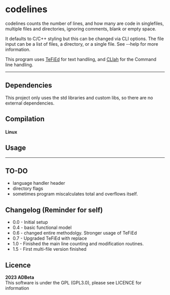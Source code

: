 ﻿# codelines

codelines counts the number of lines, and how many are code in singlefiles, multiple
files and directories, ignoring comments, blank or empty space.

It defaults to C/C++ styling but this can be changed via CLI options. 
The file input can be a list of files, a directory, or a single file. See --help 
for more information.

This program uses [TeFiEd](https://github.com/ADBeta/TeFiEd) for text handling,
and [CLIah](https://github.com/ADBeta/CLIah) for the Command line handling.

----
## Dependencies
This project only uses the std libraries and custom libs, so there are no external 
dependencies. 

## Compilation
#### Linux

## Usage

----
## TO-DO
* language handler header
* directory flags
* sometimes program miscalculates total and overflows itself.

## Changelog (Reminder for self)
* 0.0 - Initial setup
* 0.4 - basic functional model
* 0.6 - changed entire methodolgy. Stronger usage of TeFiEd
* 0.7 - Upgraded TeFiEd with replace
* 1.0 - Finished the main line counting and modification routines.
* 1.5 - First multi-file version finished

## Licence
<b> 2023 ADBeta </b>  
This software is under the GPL (GPL3.0), please see LICENCE for information
